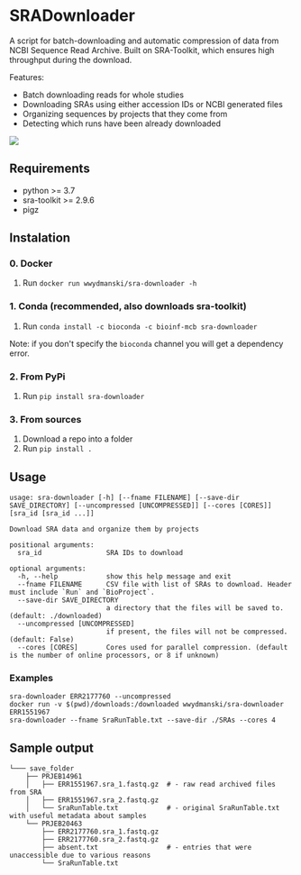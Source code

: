 # SRADownloader
A script for batch-downloading and automatic compression of data from NCBI Sequence Read Archive. Built on SRA-Toolkit, which ensures high throughput during the download.

Features:
 - Batch downloading reads for whole studies
 - Downloading SRAs using either accession IDs or NCBI generated files
 - Organizing sequences by projects that they come from
 - Detecting which runs have been already downloaded

![](https://i.imgur.com/w9YcJix.png)

## Requirements
- python >= 3.7
- sra-toolkit >= 2.9.6
- pigz 

## Instalation
### 0. Docker
1. Run `docker run wwydmanski/sra-downloader -h`

### 1. Conda (recommended, also downloads sra-toolkit)
1. Run `conda install -c bioconda -c bioinf-mcb sra-downloader` 

Note: if you don't specify the `bioconda` channel you will get a dependency error.

### 2. From PyPi
1. Run `pip install sra-downloader`

### 3. From sources
1. Download a repo into a folder
2. Run `pip install .`

## Usage
```
usage: sra-downloader [-h] [--fname FILENAME] [--save-dir SAVE_DIRECTORY] [--uncompressed [UNCOMPRESSED]] [--cores [CORES]] [sra_id [sra_id ...]]

Download SRA data and organize them by projects

positional arguments:
  sra_id                SRA IDs to download

optional arguments:
  -h, --help            show this help message and exit
  --fname FILENAME      CSV file with list of SRAs to download. Header must include `Run` and `BioProject`.
  --save-dir SAVE_DIRECTORY
                        a directory that the files will be saved to. (default: ./downloaded)
  --uncompressed [UNCOMPRESSED]
                        if present, the files will not be compressed. (default: False)
  --cores [CORES]       Cores used for parallel compression. (default is the number of online processors, or 8 if unknown)
```

### Examples
```
sra-downloader ERR2177760 --uncompressed
docker run -v $(pwd)/downloads:/downloaded wwydmanski/sra-downloader ERR1551967
sra-downloader --fname SraRunTable.txt --save-dir ./SRAs --cores 4
```

## Sample output

```
└─── save_folder
    ├── PRJEB14961
    │   ├── ERR1551967.sra_1.fastq.gz  # - raw read archived files from SRA
    │   ├── ERR1551967.sra_2.fastq.gz 
    │   └── SraRunTable.txt            # - original SraRunTable.txt with useful metadata about samples  
    └── PRJEB20463
        ├── ERR2177760.sra_1.fastq.gz
        ├── ERR2177760.sra_2.fastq.gz 
        ├── absent.txt                 # - entries that were unaccessible due to various reasons
        └── SraRunTable.txt
```
